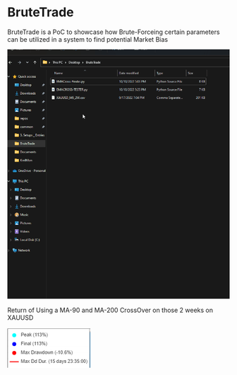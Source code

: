 # BruteTrade

BruteTrade is a PoC to showcase how Brute-Forceing certain parameters can be utilized in a system to find potential Market Bias


![](Misc/BT-Demo.gif)

Return of Using a MA-90 and MA-200 CrossOver on those 2 weeks on XAUUSD

![](Misc/results.png)
